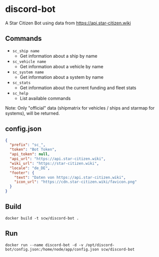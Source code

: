 # discord-bot
A Star Citizen Bot using data from https://api.star-citizen.wiki

## Commands
* `sc_ship name`
  * Get information about a ship by name
* `sc_vehicle name`
  * Get information about a vehicle by name
* `sc_system name`
  * Get information about a system by name
* `sc_stats`
  * Get information about the current funding and fleet stats
* `sc_help`
  * List available commands

Note: Only "official" data (shipmatrix for vehicles / ships and starmap for systems), will be returned. 
  
## config.json
```json
{
  "prefix": "sc_",
  "token": "Bot Token",
  "api_token": null,
  "api_url": "https://api.star-citizen.wiki",
  "wiki_url": "https://star-citizen.wiki",
  "locale": "de_DE",
  "footer": {
    "text": "Daten von https://api.star-citizen.wiki",
    "icon_url": "https://cdn.star-citizen.wiki/favicon.png"
  }
}
```

## Build
`docker build -t scw/discord-bot .`

## Run
`docker run --name discord-bot -d -v /opt/discord-bot/config.json:/home/node/app/config.json scw/discord-bot `
